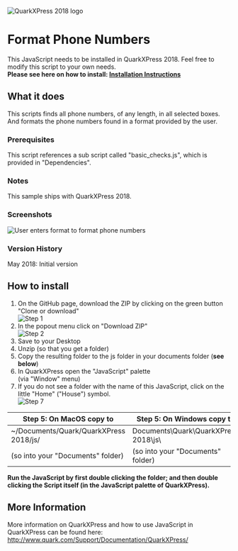 ![QuarkXPress 2018 logo](http://www.quarkforums.com/resources/git/githeader.jpg)
# Format Phone Numbers
This JavaScript needs to be installed in QuarkXPress 2018. Feel free to modify this script to your own needs.  
**Please see here on how to install: [**Installation Instructions**](#howinstall)**
## What it does
This scripts finds all phone numbers, of any length, in all selected boxes. And formats the phone numbers found in a format provided by the user.

### Prerequisites
This script references a sub script called "basic_checks.js", which is provided in "Dependencies".

### Notes
This sample ships with QuarkXPress 2018.  

### Screenshots
![User enters format to format phone numbers](http://www.quarkforums.com/resources/git/md_images/formatphonenumbers1.png)  
### Version History  
May 2018: Initial version  
## <a name="howinstall"></a>How to install
1. On the GitHub page, download the ZIP by clicking on the green button "Clone or download"  
![Step 1](http://www.quarkforums.com/resources/git/install_images/step1.png)
2. In the popout menu click on "Download ZIP"  
![Step 2](http://www.quarkforums.com/resources/git/install_images/step2.png)
3. Save to your Desktop
4. Unzip (so that you get a folder)
5. Copy the resulting folder to the js folder in your documents folder (**see below**)
6. In QuarkXPress open the "JavaScript" palette  
(via "Window" menu)
7. If you do not see a folder with the name of this JavaScript, click on the little "Home" ("House") symbol.  
![Step 7](http://www.quarkforums.com/resources/git/install_images/step7.png)

Step 5: On MacOS copy to|Step 5: On Windows copy to
---|---
~/Documents/Quark/QuarkXPress 2018/js/|Documents\Quark\QuarkXPress 2018\js\
(so into your "Documents" folder)|(so into your "Documents" folder)

**Run the JavaScript by first double clicking the folder; and then double clicking the Script itself (in the JavaScript palette of QuarkXPress).**

## More Information
More information on QuarkXPress and how to use JavaScript in QuarkXPress can be found here:  
<http://www.quark.com/Support/Documentation/QuarkXPress/>
